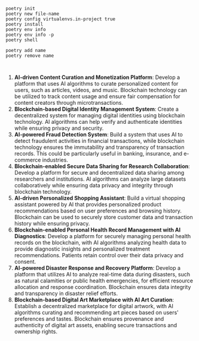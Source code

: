 
```CMD
poetry init
poetry new file-name
poetry config virtualenvs.in-project true
poetry install
poetry env info
poetry env info -p
poetry shell

poetry add name
poetry remove name



```
1. **AI-driven Content Curation and Monetization Platform**: Develop a platform that uses AI algorithms to curate personalized content for users, such as articles, videos, and music. Blockchain technology can be utilized to track content usage and ensure fair compensation for content creators through microtransactions.
2. **Blockchain-based Digital Identity Management System**: Create a decentralized system for managing digital identities using blockchain technology. AI algorithms can help verify and authenticate identities while ensuring privacy and security.
3. **AI-powered Fraud Detection System**: Build a system that uses AI to detect fraudulent activities in financial transactions, while blockchain technology ensures the immutability and transparency of transaction records. This could be particularly useful in banking, insurance, and e-commerce industries.
4. **Blockchain-enabled Secure Data Sharing for Research Collaboration**: Develop a platform for secure and decentralized data sharing among researchers and institutions. AI algorithms can analyze large datasets collaboratively while ensuring data privacy and integrity through blockchain technology.
5. **AI-driven Personalized Shopping Assistant**: Build a virtual shopping assistant powered by AI that provides personalized product recommendations based on user preferences and browsing history. Blockchain can be used to securely store customer data and transaction history while ensuring privacy.
6. **Blockchain-enabled Personal Health Record Management with AI Diagnostics**: Develop a platform for securely managing personal health records on the blockchain, with AI algorithms analyzing health data to provide diagnostic insights and personalized treatment recommendations. Patients retain control over their data privacy and consent.
7. **AI-powered Disaster Response and Recovery Platform**: Develop a platform that utilizes AI to analyze real-time data during disasters, such as natural calamities or public health emergencies, for efficient resource allocation and response coordination. Blockchain ensures data integrity and transparency in disaster relief efforts.
8. **Blockchain-based Digital Art Marketplace with AI Art Curation**: Establish a decentralized marketplace for digital artwork, with AI algorithms curating and recommending art pieces based on users' preferences and tastes. Blockchain ensures provenance and authenticity of digital art assets, enabling secure transactions and ownership rights.
